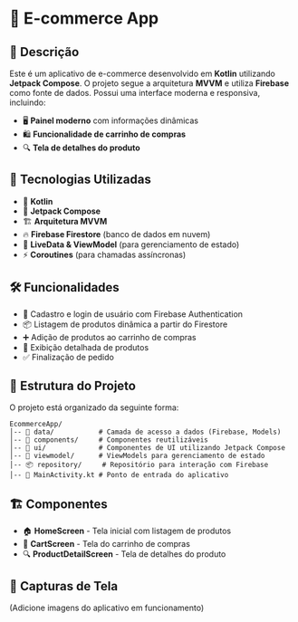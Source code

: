 # 🛒 E-commerce App

## 📌 Descrição
Este é um aplicativo de e-commerce desenvolvido em **Kotlin** utilizando **Jetpack Compose**. O projeto segue a arquitetura **MVVM** e utiliza **Firebase** como fonte de dados. Possui uma interface moderna e responsiva, incluindo:

- 🖥️ **Painel moderno** com informações dinâmicas
- 🛍️ **Funcionalidade de carrinho de compras**
- 🔍 **Tela de detalhes do produto**

## 🚀 Tecnologias Utilizadas
- 📝 **Kotlin**
- 🎨 **Jetpack Compose**
- 🏗️ **Arquitetura MVVM**
- 🔥 **Firebase Firestore** (banco de dados em nuvem)
- 📡 **LiveData & ViewModel** (para gerenciamento de estado)
- ⚡ **Coroutines** (para chamadas assíncronas)

## 🛠️ Funcionalidades
- 🔐 Cadastro e login de usuário com Firebase Authentication
- 📦 Listagem de produtos dinâmica a partir do Firestore
- ➕ Adição de produtos ao carrinho de compras
- 📄 Exibição detalhada de produtos
- ✅ Finalização de pedido

## 📂 Estrutura do Projeto
O projeto está organizado da seguinte forma:
```
EcommerceApp/
│-- 📁 data/           # Camada de acesso a dados (Firebase, Models)
│-- 📁 components/     # Componentes reutilizáveis 
│-- 🎨 ui/             # Componentes de UI utilizando Jetpack Compose
│-- 🧠 viewmodel/      # ViewModels para gerenciamento de estado
│-- 📦 repository/     # Repositório para interação com Firebase
│-- 🚀 MainActivity.kt # Ponto de entrada do aplicativo
```

## 🏗️ Componentes
- 🏠 **HomeScreen** - Tela inicial com listagem de produtos
- 🛒 **CartScreen** - Tela do carrinho de compras
- 🔍 **ProductDetailScreen** - Tela de detalhes do produto


## 📸 Capturas de Tela
(Adicione imagens do aplicativo em funcionamento)


